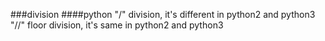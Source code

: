 ###division
####python
"/" division, it's different in python2 and python3  
"//" floor division, it's same in python2 and python3
    
